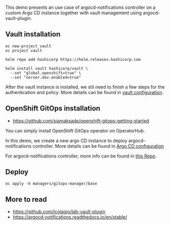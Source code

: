 This demo presents an use case of argocd-notifications controller on a custom Argo CD instance together with vault management using argocd-vault-plugin.

## Vault installation
```
oc new-project vault
oc project vault

helm repo add hashicorp https://helm.releases.hashicorp.com

helm install vault hashicorp/vault \
  --set "global.openshift=true" \
  --set "server.dev.enabled=true"
```
After the vault instance is installed, we stil need to finish a few steps for the authentication and policy. More details can be found in [vault configuration](https://github.com/StinkyBenji/openshift-gitops-setup/blob/master/manifest/hashicorp-vault/README.md).


## OpenShift GitOps installation
- https://github.com/siamaksade/openshift-gitops-getting-started

You can simply install OpenShift GitOps operator on OperatorHub. 

In this demo, we create a new argo CD instance to deploy argocd-notifications controller. More details can be found in [Argo CD configuration](https://github.com/StinkyBenji/openshift-gitops-setup/blob/master/argocd-server/README.md)

For argocd-notifications controller, more info can be found in [this Repo](https://github.com/StinkyBenji/notifications-demo).

## Deploy 
`oc apply -k managers/gitops-manager/base`

## More to read
- https://github.com/lcolagio/lab-vault-plugin
- https://argocd-notifications.readthedocs.io/en/stable/
